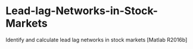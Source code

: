 # Lead-lag-Networks-in-Stock-Markets
Identify and calculate lead lag networks in stock markets [Matlab R2016b]
